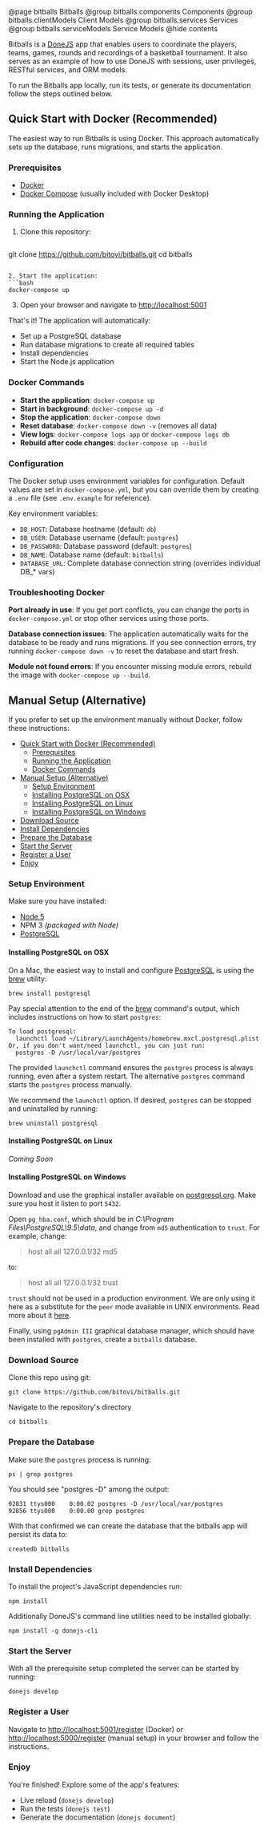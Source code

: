 @page bitballs Bitballs
@group bitballs.components Components
@group bitballs.clientModels Client Models
@group bitballs.services Services
@group bitballs.serviceModels Service Models
@hide contents

Bitballs is a [DoneJS](https://donejs.com) app that enables users to coordinate
the players, teams, games, rounds and recordings of a basketball tournament.
It also serves as an example of how to use DoneJS with sessions, user
privileges, RESTful services, and ORM models.

To run the Bitballs app locally, run its tests, or generate its documentation
follow the steps outlined below.

## Quick Start with Docker (Recommended)

The easiest way to run Bitballs is using Docker. This approach automatically sets up the database, runs migrations, and starts the application.

### Prerequisites

- [Docker](https://www.docker.com/get-started)
- [Docker Compose](https://docs.docker.com/compose/install/) (usually included with Docker Desktop)

### Running the Application

1. Clone this repository:
   ```bash
  git clone https://github.com/bitovi/bitballs.git
   cd bitballs
   ```

2. Start the application:
   ```bash
   docker-compose up
   ```

3. Open your browser and navigate to [http://localhost:5001](http://localhost:5001)

That's it! The application will automatically:
- Set up a PostgreSQL database
- Run database migrations to create all required tables
- Install dependencies
- Start the Node.js application

### Docker Commands

- **Start the application**: `docker-compose up`
- **Start in background**: `docker-compose up -d`
- **Stop the application**: `docker-compose down`
- **Reset database**: `docker-compose down -v` (removes all data)
- **View logs**: `docker-compose logs app` or `docker-compose logs db`
- **Rebuild after code changes**: `docker-compose up --build`

### Configuration

The Docker setup uses environment variables for configuration. Default values are set in `docker-compose.yml`, but you can override them by creating a `.env` file (see `.env.example` for reference).

Key environment variables:
- `DB_HOST`: Database hostname (default: `db`)
- `DB_USER`: Database username (default: `postgres`) 
- `DB_PASSWORD`: Database password (default: `postgres`)
- `DB_NAME`: Database name (default: `bitballs`)
- `DATABASE_URL`: Complete database connection string (overrides individual DB_* vars)

### Troubleshooting Docker

**Port already in use**: If you get port conflicts, you can change the ports in `docker-compose.yml` or stop other services using those ports.

**Database connection issues**: The application automatically waits for the database to be ready and runs migrations. If you see connection errors, try running `docker-compose down -v` to reset the database and start fresh.

**Module not found errors**: If you encounter missing module errors, rebuild the image with `docker-compose up --build`.

## Manual Setup (Alternative)

If you prefer to set up the environment manually without Docker, follow these instructions:

<!-- START doctoc generated TOC please keep comment here to allow auto update -->
<!-- DON'T EDIT THIS SECTION, INSTEAD RE-RUN doctoc TO UPDATE -->


- [Quick Start with Docker (Recommended)](#quick-start-with-docker-recommended)
  - [Prerequisites](#prerequisites)
  - [Running the Application](#running-the-application)
  - [Docker Commands](#docker-commands)
- [Manual Setup (Alternative)](#manual-setup-alternative)
  - [Setup Environment](#setup-environment)
  - [Installing PostgreSQL on OSX](#installing-postgresql-on-osx)
  - [Installing PostgreSQL on Linux](#installing-postgresql-on-linux)
  - [Installing PostgreSQL on Windows](#installing-postgresql-on-windows)
- [Download Source](#download-source)
- [Install Dependencies](#install-dependencies)
- [Prepare the Database](#prepare-the-database)
- [Start the Server](#start-the-server)
- [Register a User](#register-a-user)
- [Enjoy](#enjoy)

<!-- END doctoc generated TOC please keep comment here to allow auto update -->

### Setup Environment

Make sure you have installed:

- [Node 5](https://nodejs.org/en/download/)
- NPM 3 *(packaged with Node)*
- [PostgreSQL](https://www.postgresql.org/download/)

#### Installing PostgreSQL on OSX

On a Mac, the easiest way to install and configure [PostgreSQL](https://www.postgresql.org)
is using the [brew](https://brew.sh/) utility:

```
brew install postgresql
```

Pay special attention to the end of the [brew](https://brew.sh/) command's
output, which includes instructions on how to start `postgres`:

```
To load postgresql:
  launchctl load ~/Library/LaunchAgents/homebrew.mxcl.postgresql.plist
Or, if you don't want/need launchctl, you can just run:
  postgres -D /usr/local/var/postgres
```

The provided `launchctl` command ensures the `postgres` process is always
running, even after a system restart. The alternative `postgres` command
starts the `postgres` process manually.

We recommend the `launchctl` option. If desired, `postgres` can be
stopped and uninstalled by running:

```
brew uninstall postgresql
```

#### Installing PostgreSQL on Linux

*Coming Soon*

#### Installing PostgreSQL on Windows

Download and use the graphical installer available on [postgresql.org](http://www.postgresql.org/download/windows/). Make sure you host it listen to port `5432`.

Open `pg_hba.conf`, which should be in _C:\Program Files\PostgreSQL\9.5\data_, and change from `md5` authentication to `trust`. For example, change:

> host    all             all             127.0.0.1/32            md5

to:

> host    all             all             127.0.0.1/32            trust

`trust` should not be used in a production environment.  We are only using it here as a substitute for the `peer` mode available in UNIX environments. Read more about it [here](http://www.postgresql.org/docs/9.5/static/auth-methods.html).



Finally, using `pgAdmin III` graphical database manager, which should have been installed with `postgres`, create a `bitballs` database.


### Download Source

Clone this repo using git:

```
git clone https://github.com/bitovi/bitballs.git
```

Navigate to the repository's directory

```
cd bitballs
```

### Prepare the Database

Make sure the `postgres` process is running:

```
ps | grep postgres
```

You should see "postgres -D" among the output:

```
92831 ttys000    0:00.02 postgres -D /usr/local/var/postgres
92856 ttys000    0:00.00 grep postgres
```

With that confirmed we can create the database that the bitballs app
will persist its data to:

```
createdb bitballs
```

### Install Dependencies

To install the project's JavaScript dependencies run:

```
npm install
```

Additionally DoneJS's command line utilities need to be installed globally:

```
npm install -g donejs-cli
```

### Start the Server

With all the prerequisite setup completed the server can be started by running:

```
donejs develop
```

### Register a User

Navigate to [http://localhost:5001/register](http://localhost:5001/register) (Docker) or [http://localhost:5000/register](http://localhost:5000/register) (manual setup)
in your browser and follow the instructions.

### Enjoy

You're finished! Explore some of the app's features:

- Live reload (`donejs develop`)
- Run the tests (`donejs test`)
- Generate the documentation (`donejs document`)
